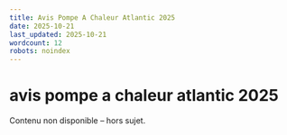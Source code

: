 ```yaml
---
title: Avis Pompe A Chaleur Atlantic 2025
date: 2025-10-21
last_updated: 2025-10-21
wordcount: 12
robots: noindex
---
```


# avis pompe a chaleur atlantic 2025

Contenu non disponible – hors sujet.